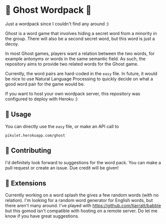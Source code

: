 # :ghost: Ghost Wordpack :ghost:
Just a wordpack since I couldn't find any around :) 

Ghost is a word game that involves hiding a secret word from a minority in the group. There will also be a second secret word, but this word is just a decoy.

In most Ghost games, players want a relation between the two words, for example antonyms or words in the same semantic field. As such, the repository aims to provide two related words for the Ghost game.

Currently, the word pairs are hard-coded in the `easy` file. In future, it would be nice to use Natural Language Processing to quickly decide on what a good word pair for the game would be.

If you want to host your own wordpack server, this repository was configured to deploy with Heroku :)

## :firecracker: Usage

You can directly use the `easy` file, or make an API call to 

`pikulet.herokuapp.com/ghost`

## :memo: Contributing

I'd definitely look forward to suggestions for the word pack. You can make a pull request or create an issue. Due credit will be given!

## :seedling: Extensions

Currently working on a word splash the gives a few random words (with no relation). I'm looking for a random word generator for English words, but there aren't many around. I've played with https://github.com/tjarratt/babble but this gomod isn't compatible with hosting on a remote server. Do let me know if you have great suggestions.
